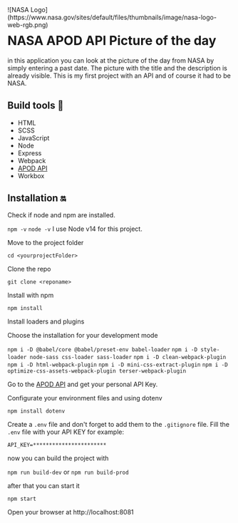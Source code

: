 <div style="float:left;margin:0 10px 10px 0" markdown="1">![NASA Logo](https://www.nasa.gov/sites/default/files/thumbnails/image/nasa-logo-web-rgb.png)</div>

# NASA APOD API Picture of the day

in this application you can look at the picture of the day from NASA by simply entering a past date. The picture with the title and the description is already visible. This is my first project with an API and of course it had to be NASA.

## Build tools :hammer:

- HTML
- SCSS
- JavaScript
- Node
- Express
- Webpack
- [APOD API](https://github.com/nasa/apod-api)
- Workbox

## Installation :on:

Check if node and npm are installed.

`npm -v`
`node -v`
I use Node v14 for this project.

Move to the project folder

`cd <yourprojectFolder>`

Clone the repo

`git clone <reponame>`

Install with npm

`npm install`

Install loaders and plugins

Choose the installation for your development mode

`npm i -D @babel/core @babel/preset-env babel-loader`
`npm i -D style-loader node-sass css-loader sass-loader`
`npm i -D clean-webpack-plugin`
`npm i -D html-webpack-plugin`
`npm i -D mini-css-extract-plugin`
`npm i -D optimize-css-assets-webpack-plugin terser-webpack-plugin`

Go to the [APOD API](https://api.nasa.gov/) and get your personal API Key.

Configurate your environment files and using dotenv

`npm install dotenv`

Create a `.env` file and don't forget to add them to the `.gitignore` file.
Fill the `.env` file with your API KEY for example:

`API_KEY=***********************`

now you can build the project with

`npm run build-dev` or `npm run build-prod`

after that you can start it

`npm start`

Open your browser at http://localhost:8081

